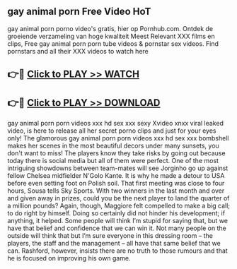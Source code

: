 ## gay animal porn Free Video HoT 

gay animal porn porno video's gratis, hier op Pornhub.com. Ontdek de groeiende verzameling van hoge kwaliteit Meest Relevant XXX films en clips,
Free gay animal porn porn tube videos & pornstar sex videos. Find pornstars and all their XXX videos to watch here


## 👉🔴 [Click to PLAY >> WATCH](http://us.freeplayer.one?title=gay_animal_porn&ref=16D)

## 👉🔴 [Click to PLAY >> DOWNLOAD](http://us.freeplayer.one?title=gay_animal_porn&ref=16D)


gay animal porn porn videos xxx hd sex xxx sexy Xvideo xnxx viral leaked video, is here to release all her secret porno clips and just for your eyes only! The glamorous gay animal porn porn videos xxx hd sex xxx bombshell makes her scenes in the most beautiful decors under many sunsets, you don't want to miss! The players know they take risks by going out because today there is social media but all of them were perfect. One of the most intriguing showdowns between team-mates will see Jorginho go up against fellow Chelsea midfielder N'Golo Kante. It is why he made a detour to USA before even setting foot on Polish soil. That first meeting was close to four hours, Sousa tells Sky Sports. With two winners in the last month and over and given away in prizes, could you be the next player to land the quarter of a million pounds? Again, though, Maggiore felt compelled to make a big call; to do right by himself. Doing so certainly did not hinder his development; if anything, it helped. Some people will think I’m stupid for saying that, but we have that belief and confidence that we can win it. Not many people on the outside will think that but I’m sure everyone in this dressing room – the players, the staff and the management – all have that same belief that we can. Rashford, however, insists there are no truth to those rumours and that he is focused on improving his own game.